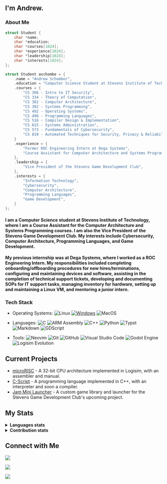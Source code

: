 ## I'm Andrew.

### About Me

<!-- - Computer Science Student at Stevens Institute of Technology
- CS382 and CS392 Course Assistant
- Vice President of the Stevens Game Development Club -->

```c
struct Student {
    char *name;
    char *education;
    char *courses[1024];
    char *experience[1024];
    char *leadership[1024];
    char *interests[1024];
};

struct Student aschombe = {
    .name = "Andrew Schomber",
    .education = "Computer Science Student at Stevens Institute of Technology",
    .courses = {
        "CS 306 - Intro to IT Security",
        "CS 334 - Theory of Computation",
        "CS 382 - Computer Architecture",
        "CS 392 - Systems Programming",
        "CS 492 - Operating Systems",
        "CS 496 - Programming Languages",
        "CS 516 - Compiler Design & Implementation",
        "CS 615 - Systems Administration",
        "CS 573 - Fundamentals of Cybersecurity",
        "CS 810 - Automated Techniques for Security, Privacy & Reliability",
    }
    .experience = {
        "Former ROC Engineering Intern at Dega Systems",
        "Course Assistant for Computer Architecture and Systems Programming Courses",
    },
    .leadership = {
        "Vice President of the Stevens Game Development Club",
    },
    .interests = {
        "Information Technology",
        "Cybersecurity",
        "Computer Architecture",
        "Programming Languages",
        "Game Development",
    }
};
```

<h4>I am a Computer Science student at Stevens Institute of Technology, where I am a Course Assistant for the Computer Architecture and Systems Programming courses. I am also the Vice President of the Stevens Game Development Club. My interests include Cybersecurity, Computer Architecture, Programming Languages, and Game Development.</h4>
<h4>My previous internship was at Dega Systems, where I worked as a ROC Engineering Intern. My responsibilities included completing onboarding/offboarding procedures for new hires/terminations, configuring and maintaining devices and software, assisting in the completion of technical support tickets, developing and documenting SOPs for IT support tasks, managing inventory for hardware, setting up and maintaining a Linux VM, and mentoring a junior intern.</h4>

### Tech Stack
- Operating Systems:
    ![Linux](https://img.shields.io/badge/-Linux-333333?style=flat&logo=linux)
    [![Windows](https://custom-icon-badges.demolab.com/badge/Windows-333333?logo=windows&logoColor=white)](#)
    ![MacOS](https://img.shields.io/badge/-MacOS-333333?style=flat&logo=apple)

- Languages:
    ![C](https://img.shields.io/badge/-C-333333?style=flat&logo=c)
    ![ARM Assembly](https://img.shields.io/badge/-ARM_Assembly-333333?style=flat&logo=ARM)
    ![C++](https://img.shields.io/badge/-C++-333333?logo=cplusplus&logoColor=blue)
    ![Python](https://img.shields.io/badge/-Python-333333?style=flat&logo=python)
    ![Typst](https://img.shields.io/badge/-Typst-333333?style=flat&logo=Typst)
    ![Markdown](https://img.shields.io/badge/-Markdown-333333?style=flat&logo=markdown)
    ![GDScript](https://img.shields.io/badge/-GDScript-333333?style=flat&logo=godotengine)
    
- Tools:
    ![Neovim](https://img.shields.io/badge/-Neovim-333333?style=flat&logo=neovim)
    ![Git](https://img.shields.io/badge/-Git-333333?style=flat&logo=git)
    ![GitHub](https://img.shields.io/badge/-GitHub-333333?style=flat&logo=github)
    ![Visual Studio Code](https://custom-icon-badges.demolab.com/badge/VSCode-333333.svg?logo=vsc&logoColor=blue)
    ![Godot Engine](https://img.shields.io/badge/-Godot_Engine-333333?style=flat&logo=godotengine)
    ![Logisim Evolution](https://img.shields.io/badge/-Logisim--Evolution-333333?style=flat&logo=logisim-evolution)

## Current Projects
- [microRISC](https://github.com/aschombe/microRISC) - A 32-bit CPU architecture implemented in Logisim, with an assembler and manual.
- [C-Script](https://github.com/aschombe/C-Script) - A programming language implemented in C++, with an interpreter and soon a compiler.
- [Jam Mini Launcher](https://github.com/aschombe/jam-mini-launcher) - A custom game library and launcher for the Stevens Game Development Club's upcoming project.

## My Stats
<details>
  <summary><b>Languages stats</b></summary>
  <br/>
    <picture align="right">
    <source media="(prefers-color-scheme: dark)" srcset="https://github-profile-summary-cards.vercel.app/api/cards/most-commit-language?username=aschombe&theme=nord_dark">
    <source media="(prefers-color-scheme: light)"srcset="https://github-profile-summary-cards.vercel.app/api/cards/most-commit-language?username=aschombe&theme=nord_bright">
    <img alt="Most commit languages" src="https://github-profile-summary-cards.vercel.app/api/cards/most-commit-language?username=aschombe&theme=nord_dark">
  </picture>
  <picture align="left">
    <source media="(prefers-color-scheme: dark)" srcset="https://github-profile-summary-cards.vercel.app/api/cards/repos-per-language?username=aschombe&theme=nord_dark">
    <source media="(prefers-color-scheme: light)"srcset="https://github-profile-summary-cards.vercel.app/api/cards/repos-per-language?username=aschombe&theme=nord_bright">
    <img alt="Repos per language" src="https://github-profile-summary-cards.vercel.app/api/cards/repos-per-language?username=aschombe&theme=nord_dark">
  </picture>
</details>

<details>
  <summary><b>Contribution stats</b></summary>
  <br/>
  <picture>
    <source media="(prefers-color-scheme: dark)" srcset="https://github-profile-summary-cards.vercel.app/api/cards/profile-details?username=aschombe&theme=nord_dark">
    <source media="(prefers-color-scheme: light)"srcset="https://github-profile-summary-cards.vercel.app/api/cards/profile-details?username=aschombe&theme=nord_bright">
    <img alt="My GitHub Stats" src="https://github-profile-summary-cards.vercel.app/api/cards/profile-details?username=aschombe&theme=nord_dark">
  </picture>
</details>

## Connect with Me

<a href="https://aschombe.github.io"><img src="https://img.shields.io/badge/Website-aschombe.github.io-333333?style=flat-square&logo=Firefox&logoColor=orange"/></a>

<a href="https://www.linkedin.com/in/andrew-schomber/"><img src="https://img.shields.io/badge/LinkedIn-andrew--schomber-333333?style=flat-squaree&logo=linkedin&logoColor=white"/></a>

<a href="mailto:aschombe@stevens.edu"><img src="https://img.shields.io/badge/Gmail-aschombe@stevens.edu-333333?style=flat-square&logo=Gmail"/></a>